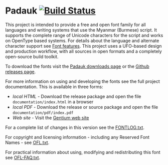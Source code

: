 # Padauk [![Build Status](https://build.palaso.org/app/rest/builds/buildType:Fonts_Padauk/statusIcon)](https://build.palaso.org/viewType.html?buildTypeId=Fonts_Padauk&guest=1)

This project is intended to provide a free and open font family for all languages and writing systems that use the Myanmar (Burmese) script.
It supports the complete range of Unicode characters for the script and works on OpenType based systems.
For details about the language and alternate character support see [Font features](https://software.sil.org/padauk/smart-font-features/).
This project uses a UFO-based design and production workflow, with all sources in open formats and a completely open-source build toolkit.

To download the fonts visit the [Padauk downloads page](https://software.sil.org/padauk/download/) or the [Github releases page](https://github.com/silnrsi/font-padauk/releases).

For more information on using and developing the fonts see the full project documentation. This is available in three forms:

- *local HTML* - Download the release package and open the file `documentation/index.html` in a browser
- *local PDF* - Download the release or source package and open the file `documentation/pdf/index.pdf`
- *Web site* - Visit the [Gentium web site](https://software.sil.org/gentium)

For a complete list of changes in this version see the [FONTLOG.txt](FONTLOG.txt).

For copyright and licensing information - including any Reserved Font Names - see [OFL.txt](OFL.txt).

For practical information about using, modifying and redistributing this font see [OFL-FAQ.txt](OFL-FAQ.txt).
